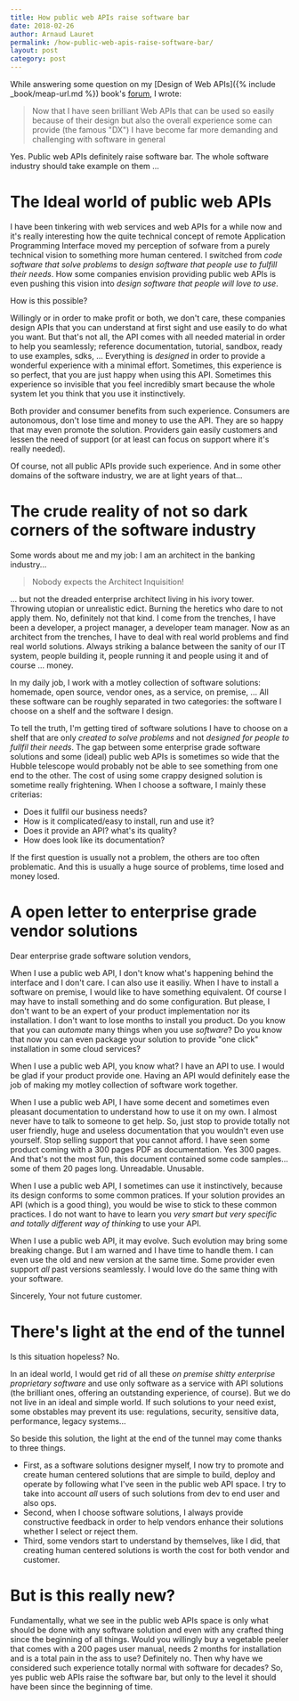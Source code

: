 ```yaml
---
title: How public web APIs raise software bar
date: 2018-02-26
author: Arnaud Lauret
permalink: /how-public-web-apis-raise-software-bar/
layout: post
category: post
---
```


While answering some question on my [Design of Web APIs]({% include _book/meap-url.md %}) book's [forum](https://forums.manning.com/posts/list/42828.page), I wrote:

> Now that I have seen brilliant Web APIs that can be used so easily because of their design but also the overall experience some can provide (the famous "DX") I have become far more demanding and challenging with software in general

Yes. Public web APIs definitely raise software bar. The whole software industry should take example on them ... <!--more-->

# The Ideal world of public web APIs

I have been tinkering with web services and web APIs for a while now and it's really interesting how the quite technical concept of remote Application Programming Interface moved my perception of sofware from a purely technical vision to something more human centered. I switched from _code software that solve problems_ to _design software that people use to fulfill their needs_. How some companies envision providing public web APIs is even pushing this vision into _design software that people will love to use_.

How is this possible?

Willingly or in order to make profit or both, we don't care, these companies design APIs that you can understand at first sight and use easily to do what you want. But that's not all, the API comes with all needed material in order to help you seamlessly; reference documentation, tutorial, sandbox, ready to use examples, sdks, ... Everything is _designed_ in order to provide a wonderful experience with a minimal effort. Sometimes, this experience is so perfect, that you are just happy when using this API. Sometimes this experience so invisible that you feel incredibly smart because the whole system let you think that you use it instinctively.

Both provider and consumer benefits from such experience. Consumers are autonomous, don't lose time and money to use the API. They are so happy that may even promote the solution. Providers gain easily customers and lessen the need of support (or at least can focus on support where it's really needed).

Of course, not all public APIs provide such experience. And in some other domains of the software industry, we are at light years of that...

# The crude reality of not so dark corners of the software industry

Some words about me and my job: I am an architect in the banking industry...

> Nobody expects the Architect Inquisition!

... but not the dreaded enterprise architect living in his ivory tower. Throwing utopian or unrealistic edict. Burning the heretics who dare to not apply them. No, definitely not that kind. I come from the trenches, I have been a developer, a project manager, a developer team manager. Now as an architect from the trenches, I have to deal with real world problems and find real world solutions. Always striking a balance between the sanity of our IT system, people building it, people running it and people using it and of course ... money.

In my daily job, I work with a motley collection of software solutions: homemade, open source, vendor ones, as a service, on premise, ... All these software can be roughly separated in two categories: the software I choose on a shelf and the software I design.

To tell the truth, I'm getting tired of software solutions I have to choose on a shelf that are only _created to solve problems_ and not _designed for people to fullfil their needs_.
The gap between some enterprise grade software solutions and some (ideal) public web APIs is sometimes so wide that the Hubble telescope would probably not be able to see something from one end to the other. The cost of using some crappy designed solution is sometime really frightening.
When I choose a software, I mainly these criterias:

- Does it fullfil our business needs?
- How is it complicated/easy to install, run and use it?
- Does it provide an API? what's its quality?
- How does look like its documentation?

If the first question is usually not a problem, the others are too often problematic. And this is usually a huge source of problems, time losed and money losed.

# A open letter to enterprise grade vendor solutions

Dear enterprise grade software solution vendors,

When I use a public web API, I don't know what's happening behind the interface and I don't care. I can also use it easiliy. When I have to install a software on premise, I would like to have something equivalent. Of course I may have to install something and do some configuration. But please, I don't want to be an expert of your product implementation nor its installation. I don't want to lose months to install you product. Do you know that you can _automate_ many things when you use _software_? Do you know that now you can even package your solution to provide "one click" installation in some cloud services? 

When I use a public web API, you know what? I have an API to use. I would be glad if your product provide one. Having an API would definitely ease the job of making my motley collection of software work together.

When I use a public web API, I have some decent and sometimes even pleasant documentation to understand how to use it on my own. I almost never have to talk to someone to get help. So, just stop to provide totally not user friendly, huge and useless documentation that you wouldn't even use yourself. Stop selling support that you cannot afford. I have seen some product coming with a 300 pages PDF as documentation. Yes 300 pages. And that's not the most fun, this document contained some code samples... some of them 20 pages long. Unreadable. Unusable.

When I use a public web API, I sometimes can use it instinctively, because its design conforms to some common pratices. If your solution provides an API (which is a good thing), you would be wise to stick to these common practices. I do not want to have to learn you _very smart but very specific and totally different way of thinking_ to use your API.

When I use a public web API, it may evolve. Such evolution may bring some breaking change. But I am warned and I have time to handle them. I can even use the old and new version at the same time. Some provider even support _all_ past versions seamlessly. I would love do the same thing with your software.

Sincerely,
Your not future customer.

# There's light at the end of the tunnel

Is this situation hopeless? No.

In an ideal world, I would get rid of all these _on premise shitty enterprise proprietary software_ and use only software as a service with API solutions (the brilliant ones, offering an outstanding experience, of course).
But we do not live in an ideal and simple world. If such solutions to your need exist, some obstables may prevent its use: regulations, security, sensitive data, performance, legacy systems...

So beside this solution, the light at the end of the tunnel may come thanks to three things.

- First, as a software solutions designer myself, I now try to promote and create human centered solutions that are simple to build, deploy and operate by following what I've seen in the public web API space. I try to take into account _all_ users of such solutions from dev to end user and also ops.
- Second, when I choose software solutions, I always provide constructive feedback in order to help vendors enhance their solutions whether I select or reject them.
- Third, some vendors start to understand by themselves, like I did, that creating human centered solutions is worth the cost for both vendor and customer.

# But is this really new? 

Fundamentally, what we see in the public web APIs space is only what should be done with any software solution and even with any crafted thing since the beginning of all things.
Would you willingly buy a vegetable peeler that comes with a 200 pages user manual, needs 2 months for installation and is a total pain in the ass to use?
Definitely no.
Then why have we considered such experience totally normal with software for decades?
So, yes public web APIs raise the software bar, but only to the level it should have been since the beginning of time.